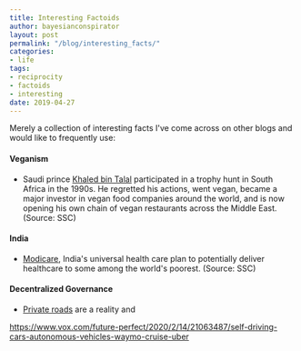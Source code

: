 ```yaml
---
title: Interesting Factoids
author: bayesianconspirator
layout: post
permalink: "/blog/interesting_facts/"
categories:
- life
tags:
- reciprocity
- factoids
- interesting
date: 2019-04-27
---
```


Merely a collection of interesting facts I've come across on other blogs and would like to frequently use:

#### Veganism

 * Saudi prince [Khaled bin Talal](https://en.wikipedia.org/wiki/Khaled_bin_Alwaleed_bin_Talal) participated in a trophy hunt in South Africa in the 1990s. He regretted his actions, went vegan, became a major investor in vegan food companies around the world, and is now opening his own chain of vegan restaurants across the Middle East. (Source: SSC)
 

#### India

  * [Modicare](https://www.bloomberg.com/news/features/2019-03-26/the-world-s-cheapest-hospital-has-to-get-even-cheaper), India's universal health care plan to potentially deliver healthcare to some among the world's poorest. (Source: SSC)

#### Decentralized Governance

  * [Private roads](https://devoelmoorecenter.com/2018/02/28/why-the-u-s-should-adopt-the-nordic-approach-to-private-roads/) are a reality and 


https://www.vox.com/future-perfect/2020/2/14/21063487/self-driving-cars-autonomous-vehicles-waymo-cruise-uber
